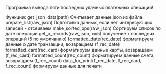 Программа вывода пяти последних удачных платежных операций!

Функции:
get_json_data(path) Считывает данные json из файла
prepare_list(raw_json) Подготовка данных, если нет интересующих записей - отсеиваем
make_sorted_ops(raw_json) Сортируем список по дате операции
get_x_records(raw_json, x=5) получение x последних операций (5 по умолчанию)
formatted_date(rec_date) форматируем данные о дате транзакции, возвращаем (f_rec_date)
formatted_card(rec_card) форматируем данные карты, возвращаем (f_rec_card)
formatted_count(rec_count) форматируем данные счета, возвращаем (f_rec_count)
data_for_print(f_rec_date, f_rec_card, f_rec_count) формируем данные для печати
